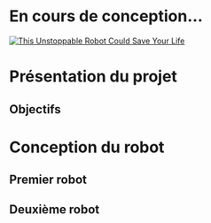 # En cours de conception...

[![This Unstoppable Robot Could Save Your Life](https://res.cloudinary.com/marcomontalbano/image/upload/v1633795318/video_to_markdown/images/youtube--qevIIQHrJZg-c05b58ac6eb4c4700831b2b3070cd403.jpg)](https://www.youtube.com/watch?v=qevIIQHrJZg "This Unstoppable Robot Could Save Your Life")

# Présentation du projet
## Objectifs

# Conception du robot
## Premier robot
## Deuxième robot
